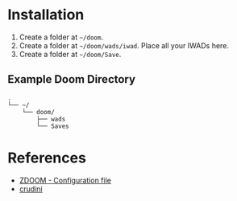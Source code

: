 # Installation
1. Create a folder at `~/doom`.
2. Create a folder at `~/doom/wads/iwad`. Place all your IWADs here.
3. Create a folder at `~/doom/Save`.

## Example Doom Directory
```
.
└── ~/
    └── doom/
        ├── wads
        └── Saves
```

# References
* [ZDOOM - Configuration file](https://zdoom.org/wiki/Configuration_file)
* [crudini](https://github.com/pixelb/crudini)
